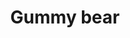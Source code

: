 ---
title: Gummy bear
date: 
draft: false

# descripcion
description : Aros pasantes en plata 925 con detalles en microcubic. Precio por par. Son aros chiquitos!

materials: Plata 925

color: 

dimensions: 7mm x 5mm

code: 01-03-0892

type: "Aros"

categories: []

price: $3.640,00

price_eftvo: $3.090,00

# Images
# first image will be shown in the product page
images:
  # - image: "images/path_to_image"
  # La ubicacion de las imagenes es imagenes/Aros/Aros.Microcubic/01-03-0892-gummy-bear
  - image: "./images/aros/microcubic/01-03-0892-gummy-bear_a.jpg"
  - image: "./images/aros/microcubic/01-03-0892-gummy-bear_b.jpg"
---